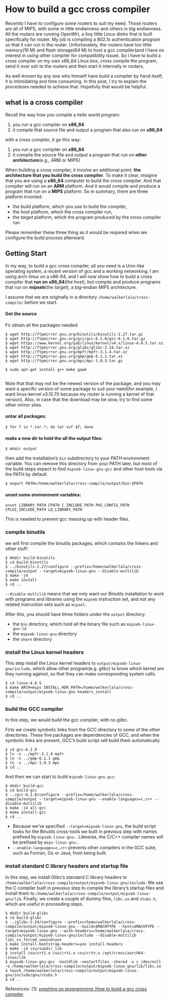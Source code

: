 How to build a gcc cross compiler
====================================


Recently I have to configure some routers to suit my need. Those routers are all of MIPS, with some in little endianness and others in big endianness. All the routers are running OpenWrt, a tiny little Linux distro that is built specifically for router. My job is compiling a 802.1x authentication program so that it can run in the router. Unfortunately, the routers have too little memory(16 M) and flash storage(64 M) to host a gcc compiler(and I have no interest in using other compiler for compatibility issue). So I have to build a cross compiler on my own x86_64 Linux box, cross compile the program, send it over ssh to the routers and then start it internally in routers.

As well-known by any one who himself have build a compiler by hand itself, it is intimidating and time consuming. In this post, I try to explain the procedures needed to achieve that. Hopefully that would be helpful.

what is a cross compiler
-------------------------
Recall the way how you compile a _hello world_ program:
  1.  you run a gcc compiler on **x86_64**
  2.  it compile that source file and output a program that also run on **x86_64**

with a cross compiler, it go this way:
  1.  you run a gcc compiler on **x86_64**
  2.  it compile the source file and output a program that run on **other architecture**(e.g., ARM or MIPS)

When building a cross compiler, it involve an additional point: **the architecture that you build the cross compiler**. To make it clear, imagine that you are using a **x86_64** computer to build the cross compiler. And that compiler will run on an **ARM** platform. And it would compile and produce a program that run on a **MIPS** platform. So in summary, there are three platform invovled:
  * the _build_ platform, which you use to build the compiler,
  * the _host_ platform, which the cross compiler run,
  * the _target_ platform, which the program produced by the cross compiler run

Please remember these three thing as it would be required when we configure the build process afterward.

Getting Start
---------------
In my way, to build a gcc cross compiler, all you need is a Unix-like operating system, a recent version of gcc and a working networking. I am using arch-linux on a x86-64, and I will now show how to build a cross compiler that **run on x86_64**(the _host_), but compile and produce programs that run on **mipseb**(the _target_), a big-endian MIPS architecture.

I assume that we are originally in a directory `/home/walkerlala/cross-compile/` before we start.


#### Get the source

Fir obtain all the packages needed:
```
$ wget http://ftpmirror.gnu.org/binutils/binutils-2.27.tar.gz
$ wget http://ftpmirror.gnu.org/gcc/gcc-6.1.0/gcc-6.1.0.tar.gz
$ wget https://www.kernel.org/pub/linux/kernel/v4.x/linux-4.6.5.tar.xz
$ wget http://ftpmirror.gnu.org/glibc/glibc-2.24.tar.xz
$ wget http://ftpmirror.gnu.org/mpfr/mpfr-3.1.4.tar.xz
$ wget http://ftpmirror.gnu.org/gmp/gmp-6.1.1.tar.xz
$ wget http://ftpmirror.gnu.org/mpc/mpc-1.0.3.tar.gz

$ sudo apt-get install g++ make gawk


```
Note that that may not be the newest version of the package, and you may want a specific version of some package to suit your need(for example, I want linux-kernel v3.10.70 because my router is running a kernel of that version). Also, in case that the download may be slow, try to find some other mirror sites.

#### untar all packages:
```
$ for f in *.tar.*; do tar xvf $f; done
```

#### make a new dir to hold the all the output files:
```
$ mkdir output
```

then add the installation’s `bin` subdirectory to your PATH environment variable. You can remove this directory from your PATH later, but most of the build steps expect to find `mipseb-linux-gnu-gcc` and other host tools via the PATH by default.
```
$ export PATH=/home/walkerlala/cross-compile/output/bin:$PATH
```

#### unset some environment variables:
```
unset LIBRARY_PATH CPATH C_INCLUDE_PATH PKG_CONFIG_PATH CPLUS_INCLUDE_PATH LD_LIBRARY_PATH
```
This is needed to prevent gcc messing up with header files.


### compile binutils
we will first compile the binutils packages, which contains the linkers and other stuff:
```
$ mkdir build-binutils
$ cd build-binutils
$ ../binutils-2.27/configure --prefix=/home/walkerlala/cross-compile/output --target=mipseb-linux-gnu --disable-multilib
$ make -j4
$ make install
$ cd ..
```
`--disable-multilib` means that we only want our Binutils installation to work with programs and libraries using the `mipseb` instruction set, and not any related instruction sets such as `mipsel`.

After this, you should have three folders under the `output` directory:
  * the `bin` directory, which hold all the binary file such as `mipseb-linux-gnu-ld`
  * the `mipseb-linux-gnu` directory
  * the `share` directory

### install the Linux kernel headers
This step install the Linux kernel headers to `output/mipseb-linux-gnu/include`, which allow other program(e.g. glibc) to know which kernel are they running against, so that they can make corresponding system calls.

```
$ cd linux-4.6.5
$ make ARCH=mips INSTALL_HDR_PATH=/home/walkerlala/cross-compile/output/mipseb-linux-gnu headers_install
$ cd ..
```


### build the GCC compiler
In this step, we would build the gcc compiler, with no glibc.

Firts we create symbolic links from the GCC directory to some of the other directories. These five packages are dependencies of GCC, and when the symbolic links are present, GCC’s build script will build them automatically.

```
$ cd gcc-6.1.0
$ ln -s ../mpfr-3.1.4 mpfr
$ ln -s ../gmp-6.1.1 gmp
$ ln -s ../mpc-1.0.3 mpc
$ cd ..
```

And then we can start to build `mipseb-linux-gnu-gcc`:

```
$ mkdir build-gcc
$ cd build-gcc
$ ../gcc-6.1.0/configure --prefix=/home/walkerlala/cross-compile/output --target=mipseb-linux-gnu --enable-languages=c,c++ --disable-multilib
$ make -j4 all-gcc
$ make install-gcc
$ cd ..
```

  * Because we’ve specified `--target=mipseb-linux-gnu`, the build script looks for the Binutils cross-tools we built in previous step with names prefixed by `mipseb-linux-gnu-`. Likewise, the C/C++ compiler names will be prefixed by `mips-linux-gnu-`.
  * `--enable-languages=c,c++` prevents other compilers in the GCC suite, such as Fortran, Go or Java, from being built.


### install standard C library headers and startup file
In this step, we install Glibc’s standard C library headers to `/home/walkerlala/cross-compile/output/mipseb-linux-gnu/include`. We use the C compiler built in previous step to compile the library’s startup files and install them to `/home/walkerlala/cross-compile/output/mipseb-linux-gnu/lib`. Finally, we create a couple of dummy files, `libc.so` and `stubs.h`, which are useful in proceeding steps.

```
$ mkdir build-glibc
$ cd build-glibc
$ ../glibc-2.24/configure --prefix=/home/walkerlala/cross-compile/output/mipseb-linux-gnu --build=$MACHTYPE --host=$MACHTYPE --target=mipseb-linux-gnu --with-headers=/home/walkerlala/cross-compile/output/mipseb-linux-gnu/include --disable-multilib libc_cv_forced_unwind=yes
$ make install-bootstrap-headers=yes install-headers
$ make -j4 csu/subdir_lib
$ install csu/crt1.o csu/crti.o csu/crtn.o /opt/cross/aarch64-linux/lib
$ mipseb-linux-gnu-gcc -nostdlib -nostartfiles -shared -x c /dev/null -o /home/walkerlala/cross-compile/output/mipseb-linux-gnu/lib/libc.so
$ touch /home/walkerlala/cross-compile/output/mipseb-linux-gnu/include/gnu/stubs.h
$ cd ..
```


References:
[1]: [preshing on programming: How to build a gcc cross compiler](http://preshing.com/20141119/how-to-build-a-gcc-cross-compiler/)
